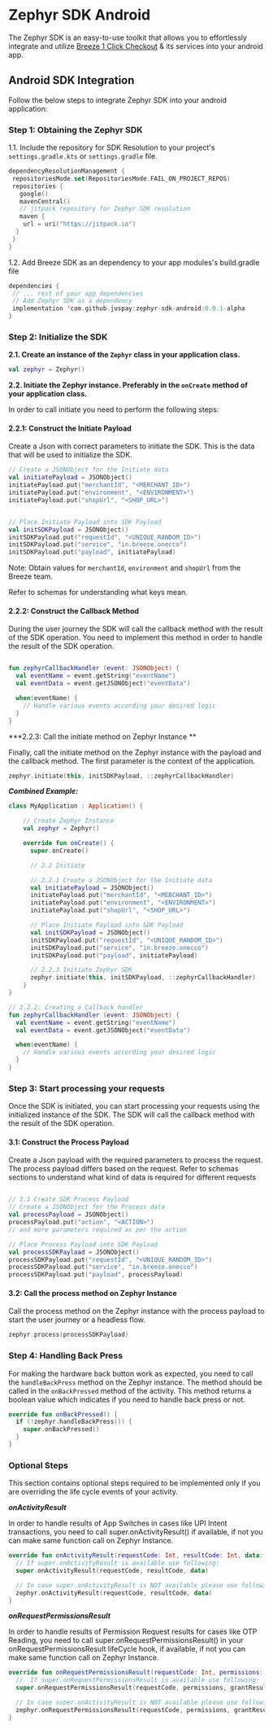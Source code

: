 # Zephyr SDK Android

The Zephyr SDK is an easy-to-use toolkit that allows you to effortlessly integrate and utilize [Breeze 1 Click Checkout](https://breeze.in) & its services into your android app.

## Android SDK Integration

Follow the below steps to integrate Zephyr SDK into your android application:

### Step 1: Obtaining the Zephyr SDK

1.1. Include the repository for SDK Resolution to your project's `settings.gradle.kts` or `settings.gradle` file.

```kotlin
dependencyResolutionManagement {
 repositoriesMode.set(RepositoriesMode.FAIL_ON_PROJECT_REPOS)
 repositories {
   google()
   mavenCentral()
   // jitpack repository for Zephyr SDK resolution
   maven {
    url = uri("https://jitpack.io")
  }
 }
}
```

1.2. Add Breeze SDK as an dependency to your app modules's build.gradle file

```kotlin
dependencies {
 // ... rest of your app dependencies
 // Add Zephyr SDK as a dependency
 implementation 'com.github.juspay:zephyr-sdk-android:0.0.1-alpha
}
```

### Step 2: Initialize the SDK

**2.1. Create an instance of the `Zephyr` class in your application class.**

```kotlin
val zephyr = Zephyr()
```

**2.2. Initiate the Zephyr instance. Preferably in the `onCreate` method of your application class.**

In order to call initiate you need to perform the following steps:

#### 2.2.1: Construct the Initiate Payload

Create a Json with correct parameters to initiate the SDK. This is the data that will be used to initialize the SDK.

```kotlin
// Create a JSONObject for the Initiate data
val initiatePayload = JSONObject()
initiatePayload.put("merchantId", "<MERCHANT_ID>")
initiatePayload.put("environment", "<ENVIRONMENT>")
initiatePayload.put("shopUrl", "<SHOP_URL>")


// Place Initiate Payload into SDK Payload
val initSDKPayload = JSONObject()
initSDKPayload.put("requestId", "<UNIQUE_RANDOM_ID>")
initSDKPayload.put("service", "in.breeze.onecco")
initSDKPayload.put("payload", initiatePayload)

```

Note: Obtain values for `merchantId`, `environment` and `shopUrl` from the Breeze team.

Refer to schemas for understanding what keys mean.

#### 2.2.2: Construct the Callback Method

During the user journey the SDK will call the callback method with the result of the SDK operation.
You need to implement this method in order to handle the result of the SDK operation.

```kotlin

fun zephyrCallbackHandler (event: JSONObject) {
  val eventName = event.getString("eventName")
  val eventData = event.getJSONObject("eventData")

  when(eventName) {
    // Handle various events according your desired logic
  }
}

```

***2.2.3: Call the initiate method on Zephyr Instance **

Finally, call the initiate method on the Zephyr instance with the payload and the callback method.
The first parameter is the context of the application.

```kotlin
zephyr.initiate(this, initSDKPayload, ::zephyrCallbackHandler)
```

***Combined Example:***

```kotlin
class MyApplication : Application() {

    // Create Zephyr Instance
    val zephyr = Zephyr()

    override fun onCreate() {
      super.onCreate()

      // 2.2 Initiate

      // 2.2.1 Create a JSONObject for the Initiate data
      val initiatePayload = JSONObject()
      initiatePayload.put("merchantId", "<MERCHANT_ID>")
      initiatePayload.put("environment", "<ENVIRONMENT>")
      initiatePayload.put("shopUrl", "<SHOP_URL>")

      // Place Initiate Payload into SDK Payload
      val initSDKPayload = JSONObject()
      initSDKPayload.put("requestId", "<UNIQUE_RANDOM_ID>")
      initSDKPayload.put("service", "in.breeze.onecco")
      initSDKPayload.put("payload", initiatePayload)

      // 2.2.3 Initiate Zephyr SDK
      zephyr.initiate(this, initSDKPayload, ::zephyrCallbackHandler)
    }
}

// 2.2.2: Creating a Callback handler
fun zephyrCallbackHandler (event: JSONObject) {
  val eventName = event.getString("eventName")
  val eventData = event.getJSONObject("eventData")

  when(eventName) {
    // Handle various events according your desired logic
  }
}

```

### Step 3: Start processing your requests

Once the SDK is initiated, you can start processing your requests using the initialized instance of the SDK.
The SDK will call the callback method with the result of the SDK operation.

#### 3.1: Construct the Process Payload

Create a Json payload with the required parameters to process the request.
The process payload differs based on the request.
Refer to schemas sections to understand what kind of data is required for different requests

```kotlin

// 3.1 Create SDK Process Payload
// Create a JSONObject for the Process data
val processPayload = JSONObject()
processPayload.put("action", "<ACTION>")
// and more parameters required as per the action

// Place Process Payload into SDK Payload
val processSDKPayload = JSONObject()
processSDKPayload.put("requestId", "<UNIQUE_RANDOM_ID>")
processSDKPayload.put("service", "in.breeze.onecco")
processSDKPayload.put("payload", processPayload)

```

#### 3.2: Call the process method on Zephyr Instance

Call the process method on the Zephyr instance with the process payload to start the user journey or a headless flow.

```kotlin
zephyr.process(processSDKPayload)
```

### Step 4: Handling Back Press

For making the hardware back button work as expected, you need to call the `handleBackPress` method on the Zephyr instance.
The method should be called in the `onBackPressed` method of the activity.
This method returns a boolean value which indicates if you need to handle back press or not.

```kotlin
override fun onBackPressed() {
  if (!zephyr.handleBackPress()) {
    super.onBackPressed()
  }
}
```

### Optional Steps

This section contains optional steps required to be implemented only if you are overriding the life cycle events of your activity.

***onActivityResult***

In order to handle results of App Switches in cases like UPI Intent transactions, you need to call super.onActivityResult() if available, if not you can make same function call on Zephyr Instance.

```kotlin
override fun onActivityResult(requestCode: Int, resultCode: Int, data: Intent?) {
  // If super.onActivityResult is available use following:
  super.onActivityResult(requestCode, resultCode, data)

  // In case super.onActivityResult is NOT available please use following:
  zephyr.onActivityResult(requestCode, resultCode, data)
}
```

***onRequestPermissionsResult***

In order to handle results of Permission Request results for cases like OTP Reading, you need to call super.onRequestPermissionsResult() in your onRequestPermissionsResult lifeCycle hook, if available, if not you can make same function call on Zephyr Instance.

```kotlin
override fun onRequestPermissionsResult(requestCode: Int, permissions: Array<out String>, grantResults: IntArray) {
  //  If super.onRequestPermissionsResult is available use following:
  super.onRequestPermissionsResult(requestCode, permissions, grantResults)

  // In case super.onActivityResult is NOT available please use following:
  zephyr.onRequestPermissionsResult(requestCode, permissions, grantResults)
}
```
